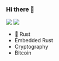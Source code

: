 ### Hi there 👋

![](https://github-readme-stats.vercel.app/api?username=eupn&hide_border=true&show_icons=true&layout=compact&theme=vue)
![](https://github-readme-stats.vercel.app/api/top-langs/?username=eupn&hide_border=true&layout=compact&theme=vue)

- 🦀 Rust
- Embedded Rust
- Cryptography
- Bitcoin
